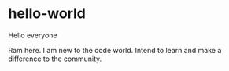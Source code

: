 # hello-world

Hello everyone

Ram here. I am new to the code world.
Intend to learn and make a difference to the community.
